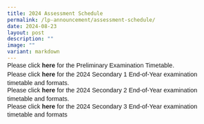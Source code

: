 ```yaml
---
title: 2024 Assessment Schedule
permalink: /lp-announcement/assessment-schedule/
date: 2024-08-23
layout: post
description: ""
image: ""
variant: markdown
---
```

<p style="font-family:sans-serif;font-size:14.5px;margin-top:-15px;">Please click <a href="https://drive.google.com/drive/folders/16h5oT-KPTrggpJGUMKP9gwWr6e1iU5Wc?usp=sharing" style="font-size:14.5px; line-height:1.5;font-family:sans-serif;font-weight:bold;text-decoration: none;"> here</a> for the Preliminary Examination Timetable.</p>

<p style="font-family:sans-serif;font-size:14.5px;margin-top:-15px;">Please click <a href="https://drive.google.com/drive/folders/1L_gbpJi37d4i9llWNoQpqSH2qss81KbO?usp=sharing" style="font-size:14.5px; line-height:1.5;font-family:sans-serif;font-weight:bold;text-decoration: none;"> here</a> for the 2024 Secondary 1 End-of-Year examination timetable and formats.</p>

<p style="font-family:sans-serif;font-size:14.5px;margin-top:-15px;">Please click <a href="https://drive.google.com/drive/folders/1ZKaFN2H9ZcVj6kj2mhwgvBNkdh5ZY9_L?usp=sharing" style="font-size:14.5px; line-height:1.5;font-family:sans-serif;font-weight:bold;text-decoration: none;"> here</a> for the 2024 Secondary 2 End-of-Year examination timetable and formats.</p>

<p style="font-family:sans-serif;font-size:14.5px;margin-top:-15px;">Please click <a href="https://drive.google.com/drive/folders/1ZVaw1Jc5MoS_MHbp09Yh8NYHRRrKVeio?usp=sharing" style="font-size:14.5px; line-height:1.5;font-family:sans-serif;font-weight:bold;text-decoration: none;"> here</a> for the 2024 Secondary 3 End-of-Year examination timetable and formats</p>